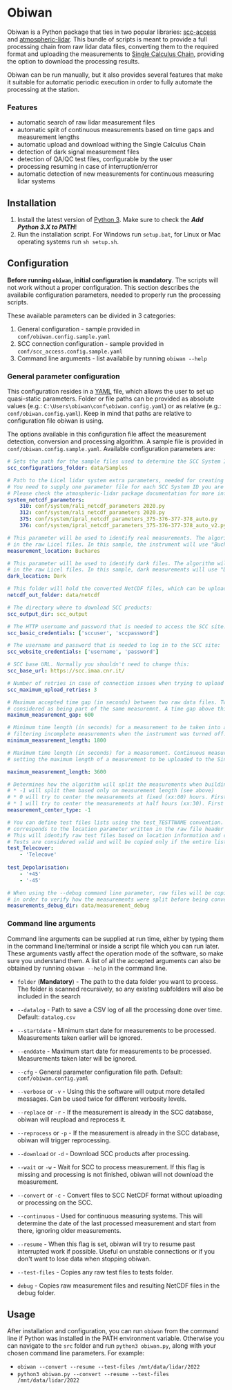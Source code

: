 # Obiwan
Obiwan is a Python package that ties in two popular libraries: [scc-access](https://pypi.org/project/scc-access/) and [atmospheric-lidar](https://pypi.org/project/atmospheric-lidar/).
This bundle of scripts is meant to provide a full processing chain from raw lidar data files, converting them to the required format and uploading the measurements to
[Single Calculus Chain](https://www.earlinet.org/index.php?id=281), providing the option to download the processing results.

Obiwan can be run manually, but it also provides several features that make it suitable for automatic periodic execution in order to fully automate the processing at the station.

### Features

- automatic search of raw lidar measurement files
- automatic split of continuous measurements based on time gaps and measurement lengths
- automatic upload and download withing the Single Calculus Chain
- detection of dark signal measurement files
- detection of QA/QC test files, configurable by the user
- processing resuming in case of interruption/error
- automatic detection of new measurements for continuous measuring lidar systems

## Installation

1. Install the latest version of [Python 3](https://www.python.org/downloads/). Make sure to check the ***Add Python 3.X to PATH***!
2. Run the installation script. For Windows run `setup.bat`, for Linux or Mac operating systems run `sh setup.sh`.

## Configuration

**Before running `obiwan`, initial configuration is mandatory**. The scripts will not work without a proper configuration. This section describes the availabile configuration parameters,
needed to properly run the processing scripts.

These available parameters can be divided in 3 categories:

1. General configuration - sample provided in `conf/obiwan.config.sample.yaml`
2. SCC connection configuration - sample provided in `conf/scc_access.config.sample.yaml`
3. Command line arguments - list availabile by running `obiwan --help`

### General parameter configuration

This configuration resides in a [YAML](https://en.wikipedia.org/wiki/YAML) file, which allows the user to set up quasi-static parameters.
Folder or file paths can be provided as absolute values (e.g.: `C:\Users\obiwan\conf\obiwan.config.yaml`) or as relative (e.g.: `conf/obiwan.config.yaml`).
Keep in mind that paths are relative to configuration file obiwan is using.

The options available in this configuration file affect the measurement detection, conversion and processing algorithm. A sample file is provided in `conf/obiwan.config.sample.yaml`. Available configuration parameters are:

```YAML
# Sets the path for the sample files used to determine the SCC System ID when uploading data to the Single Calculus Chain
scc_configurations_folder: data/Samples

# Path to the Licel lidar system extra parameters, needed for creating the NetCDF files required by Single Calculus Chain.
# You need to supply one parameter file for each SCC System ID you are using.
# Please check the atmospheric-lidar package documentation for more information on the required contents of these files.
system_netcdf_parameters:
    310: conf/system/rali_netcdf_parameters 2020.py
    312: conf/system/rali_netcdf_parameters 2020.py
    375: conf/system/ipral_netcdf_parameters_375-376-377-378_auto.py
    376: conf/system/ipral_netcdf_parameters_375-376-377-378_auto_v2.py

# This parameter will be used to identify real measurements. The algorithm will look for this string in the location field
# in the raw Licel files. In this sample, the instrument will use "Buchares" location:
measurement_location: Buchares

# This parameter will be used to identify dark files. The algorithm will look for this string in the location field
# in the raw Licel files. In this sample, dark measurements will use "Dark" location:
dark_location: Dark

# This folder will hold the converted NetCDF files, which can be uploaded to the Single Calculus Chain:
netcdf_out_folder: data/netcdf

# The directory where to download SCC products:
scc_output_dir: scc_output

# The HTTP username and password that is needed to access the SCC site:
scc_basic_credentials: ['sccuser', 'sccpassword']

# The username and password that is needed to log in to the SCC site:
scc_website_credentials: ['username', 'password']

# SCC base URL. Normally you shouldn't need to change this:
scc_base_url: https://scc.imaa.cnr.it/

# Number of retries in case of connection issues when trying to upload measurements to the Single Calculus Chain:
scc_maximum_upload_retries: 3

# Maximum accepted time gap (in seconds) between two raw data files. Two data files with a time gap below this value will be
# considered as being part of the same measuremnt. A time gap above this value will signal a pause between two different measurements:
maximum_measurement_gap: 600

# Minimum time length (in seconds) for a measurement to be taken into account for further processing. This option is useful for
# filtering incomplete measurements when the instrument was turned off.
minimum_measurement_length: 1800

# Maximum time length (in seconds) for a measurement. Continuous measurements will be split at this length. This option is useful for
# setting the maximum length of a measurement to be uploaded to the Single Calculus Chain (usually 1 hour, or 3600 seconds).

maximum_measurement_length: 3600

# Determines how the algorithm will split the measurements when building the NetCDF files. Three values are accepted:
# * -1 will split them based only on measurement length (see above)
# * 0 will try to center the measurements at fixed (xx:00) hours. First and last measurements from a set are being excepted from this rule (depending on when the measurement started/stopped).
# * 1 will try to center the measurements at half hours (xx:30). First and last measurements from a set are being excepted from this rule (depending on when the measurement started/stopped).
measurement_center_type: -1

# You can define test files lists using the test_TESTTNAME convention. Each item in the list
# corresponds to the location parameter written in the raw file header when the test is run.
# This will identify raw test files based on location information and copies them to the "tests" folder.
# Tests are considered valid and will be copied only if the entire list of tests is present.
test_Telecover:
    - 'Telecove'
    
test_Depolarisation:
    - '+45'
    - '-45'

# When using the --debug command line parameter, raw files will be copied to the specified folder
# in order to verify how the measurements were split before being converted to SCC NetCDF files:
measurements_debug_dir: data/measurement_debug
```

### Command line arguments

Command line arguments can be supplied at run time, either by typing them in the command line/terminal or inside a script file which you can run later.
These arguments vastly affect the operation mode of the software, so make sure you understand them. A list of all the accepted arguments can also be obtained
by running `obiwan --help` in the command line.

- `folder` (**Mandatory**) - The path to the data folder you want to process. The folder is scanned recursively, so any existing subfolders will also be included
in the search

- `--datalog` - Path to save a CSV log of all the processing done over time. Default: `datalog.csv`
- `--startdate` - Minimum start date for measurements to be processed. Measurements taken earlier will be ignored.
- `--enddate` - Maximum start date for measurements to be processed. Measurements taken later will be ignored.
- `--cfg` - General parameter configuration file path. Default: `conf/obiwan.config.yaml`
- `--verbose` or `-v` - Using this the software will output more detailed messages. Can be used twice for different verbosity levels.
- `--replace` or `-r` - If the measurement is already in the SCC database, obiwan will reupload and reprocess it.
- `--reprocess` or `-p` - If the measurement is already in the SCC database, obiwan will trigger reprocessing.
- `--download` or `-d` - Download SCC products after processing.
- `--wait` or `-w` - Wait for SCC to process measurement. If this flag is missing and processing is not finished, obiwan will not download the measurement.
- `--convert` or `-c` - Convert files to SCC NetCDF format without uploading or processing on the SCC.
- `--continuous` - Used for continuous measuring systems. This will determine the date of the last processed measurement and start from there, ignoring older measurements.
- `--resume` - When this flag is set, obiwan will try to resume past interrupted work if possible. Useful on unstable connections or if you don't want to lose data when stopping obiwan.
- `--test-files` - Copies any raw test files to tests folder.
- `debug` - Copies raw measurement files and resulting NetCDF files in the debug folder.

## Usage

After installation and configuration, you can run `obiwan` from the command line if Python was installed in the PATH environment variable.
Otherwise you can navigate to the `src` folder and run `python3 obiwan.py`, along with your chosen command line parameters. For example:

- `obiwan --convert --resume --test-files /mnt/data/lidar/2022`
- `python3 obiwan.py --convert --resume --test-files /mnt/data/lidar/2022`